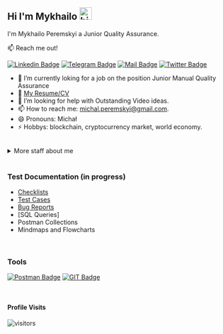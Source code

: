## Hi I'm Mykhailo <img src="https://user-images.githubusercontent.com/1303154/88677602-1635ba80-d120-11ea-84d8-d263ba5fc3c0.gif" width="28px" height="28px" alt="hi">

I'm Mykhailo Peremskyi a Junior Quality Assurance.

:mailbox: Reach me out!

[![Linkedin Badge](https://img.shields.io/badge/-Mykhailo-0e76a8?style=flat&labelColor=0e76a8&logo=linkedin&logoColor=white)](https://www.linkedin.com/in/mykhailo-peremskyi/) [![Telegram Badge](https://img.shields.io/badge/-@peremm-1ca0f1?style=flat&labelColor=1ca0f1&logo=telegram&logoColor=white&link)](https://t.me/peremm) [![Mail Badge](https://img.shields.io/badge/-michal.peremskyi-c0392b?style=flat&labelColor=c0392b&logo=gmail&logoColor=white)](mailto:michal.peremskyi@gmail.com) [![Twitter Badge](https://img.shields.io/badge/-@mperemm-1ca0f1?style=flat&labelColor=1ca0f1&logo=twitter&logoColor=white&link=https://twitter.com/Ipenywis)](https://twitter.com/mperemm) 

<!-- TODO: Add last video link -->

- 🔭 I’m currently loking for a job on the position Junior Manual Quality Assurance
- :paperclip: [My Resume/CV](https://github.com/mperemskyi/mperemskyi/blob/main/resume/CV_Mykhailo%20Peremskyi.pdf)
- 🤔 I’m looking for help with Outstanding Video ideas.
- 📫 How to reach me: michal.peremskyi@gmail.com.
- 😄 Pronouns: Michał 
- ⚡ Hobbys: blockchain, cryptocurrency market, world economy.

</br>

<details>

<summary> More staff about me</summary>

I completed a course at TechMission - Academy of IT Education specializing in Manual QA Engineer. 
I gained knowledge in testing and quality control. The practical tasks helped me to understand how to write test cases, checklists, conduct testing, detect prioritization, find bugs, and to gather that data in Jira system.</br>
As for now I have:

* Knowledge of types and levels of testing, principles of testing
* Understanding the role of testing in software development
* Understanding of the SDLC and STLC, Bug's Life Cycle
* Understanding of Agile frameworks (Scrum, Kanban)
* Practice of working with DevTools (JSON, XML)
* Knowledge and practice of mobile testing (Fiddler)
* Knowledge of a client-server model (HTTP(s), REST, SOAP)
* Basic knowledge of working with databases, SQL (SQLite), API testing (Postman), HTML/HTML5 and CSS/CSS3, JavaScript

In the HR Admin Specialist position, I received tasks from various areas ranging from asset purchases to GUS reporting. Based on my previous work experience, I implemented the process of legalizing employees from the very beginning inside the company, and as a result I developed my professional skills significantly. I learned not to be afraid of responsibility, to be straightforward and learned the ways to improve the quality of my work. Scrupulousness in working with documents, communication with the team and the ability to hear their opinions helped me to find vulnerabilities, and therefore improve processes inside the company. 
My goal is to transfer all these experiences to a new area, where I can continue my development path while contributing to the improvement of products and processes in the new industry. 

I like to meet new people, talk about blockchain and new technologies, read articles about economy and programming (especially Python language)

</details>

</br>

### Test Documentation (in progress)

* [Checklists](https://github.com/mperemskyi/checklists)
* [Test Cases](https://github.com/mperemskyi/test-cases)
* [Bug Reports](https://github.com/mperemskyi/bug-reports)
* [SQL Queries]
* Postman Collections
* Mindmaps and Flowcharts

</br>

### Tools

<!-- TODO: Make technologies links takes you to repositories -->

[![Postman Badge](https://img.shields.io/badge/-Postman-EF5B25?style=for-the-badge&labelColor=black&logo=postman&logoColor=EF5B25)](#) [![GIT Badge](https://img.shields.io/badge/-Git-FE5000?style=for-the-badge&labelColor=black&logo=git&logoColor=F1502F)](#)


</br>

#### Profile Visits 

![visitors](https://visitor-badge.glitch.me/badge?page_id=mperemskyi.mperemskyi)


